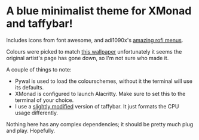 # A blue minimalist theme for XMonad and taffybar!

Includes icons from font awesome, and adi1090x's [amazing rofi menus](https://github.com/adi1090x/rofi). 

Colours were picked to match [this wallpaper](https://w.wallhaven.cc/full/kw/wallhaven-kwd36d.jpg) unfortunately it seems the original artist's page has gone down, so I'm not sure who made it. 

A couple of things to note:
 * Pywal is used to load the colourschemes, without it the terminal will use its defaults.
 * XMonad is configured to launch Alacritty. Make sure to set this to the terminal of your choice.
 * I use a [slightly modified](https://github.com/ProtonNumber/taffybar/tree/cpuMonitor) version of taffybar. It just formats the CPU usage differently.
  
Nothing here has any complex dependencies; it should be pretty much plug and play. Hopefully.
